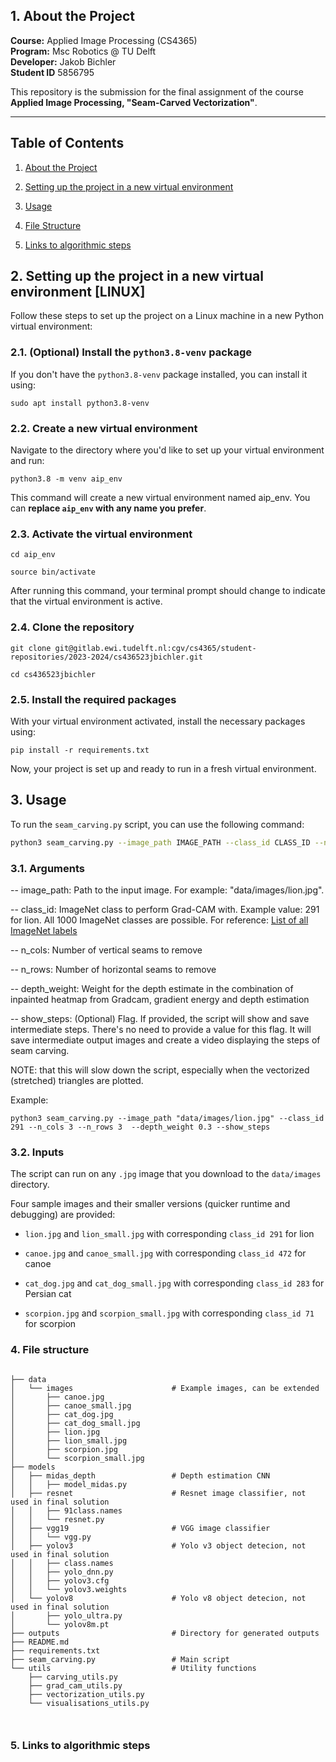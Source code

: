 
## 1. About the Project <a name="atp"></a>
 **Course:**  Applied Image Processing (CS4365) \
 **Program:** Msc Robotics @ TU Delft            
 **Developer:**    Jakob Bichler    
 **Student ID** 5856795     

This repository is the submission for the final assignment of the course **Applied Image Processing, "Seam-Carved Vectorization"**.



--- 

## Table of Contents

1. [About the Project](#atp) 

2. [Setting up the project in a new virtual environment](#setup)

3. [Usage](#u)
    
4. [File Structure](#fs)

5. [Links to algorithmic steps](#as)


## 2. Setting up the project in a new virtual environment [LINUX]<a name="setup"></a>

Follow these steps to set up the project on a Linux machine in a new Python virtual environment:

### 2.1.  (Optional) Install the `python3.8-venv` package
If you don't have the `python3.8-venv` package installed, you can install it using:

```
sudo apt install python3.8-venv
```
### 2.2. Create a new virtual environment
Navigate to the directory where you'd like to set up your virtual environment and run:

```
python3.8 -m venv aip_env
```

This command will create a new virtual environment named aip_env. You can **replace ``aip_env`` with any name you prefer**.

### 2.3. Activate the virtual environment

```
cd aip_env
```

```
source bin/activate
```
After running this command, your terminal prompt should change to indicate that the virtual environment is active.

### 2.4. Clone the repository
```
git clone git@gitlab.ewi.tudelft.nl:cgv/cs4365/student-repositories/2023-2024/cs436523jbichler.git
```
```
cd cs436523jbichler
```

### 2.5. Install the required packages

With your virtual environment activated, install the necessary packages using:
```
pip install -r requirements.txt
```
Now, your project is set up and ready to run in a fresh virtual environment.

## 3. Usage <a name="u"></a>

To run the `seam_carving.py` script, you can use the following command:

```bash
python3 seam_carving.py --image_path IMAGE_PATH --class_id CLASS_ID --n_cols N_COLS --n_rows N_ROWS --depth_weight DEPTH_WEIGHT [--show_steps]
```

### 3.1. Arguments



-- image_path: Path to the input image. For example: "data/images/lion.jpg".

 -- class_id: ImageNet class to perform Grad-CAM with. Example value: 291 for lion. All 1000 ImageNet classes are possible. For reference: [List of all ImageNet labels](https://deeplearning.cms.waikato.ac.nz/user-guide/class-maps/IMAGENET/)

-- n_cols: Number of vertical seams to remove

-- n_rows: Number of horizontal seams to remove

-- depth_weight: Weight for the depth estimate in the combination of inpainted heatmap from Gradcam, gradient energy and depth estimation

-- show_steps: (Optional) Flag. If provided, the script will show and save intermediate steps. There's no need to provide a value for this flag. It will save intermediate output images and create a video displaying the steps of seam carving. 

NOTE: that this will slow down the script, especially when the vectorized (stretched) triangles are plotted.  



Example:
```
python3 seam_carving.py --image_path "data/images/lion.jpg" --class_id 291 --n_cols 3 --n_rows 3  --depth_weight 0.3 --show_steps
```

### 3.2. Inputs
The script can run on any ``.jpg`` image that you download to the ``data/images`` directory.

Four sample images and their smaller versions (quicker runtime and debugging) are provided:

- ``lion.jpg`` and ``lion_small.jpg`` with corresponding ``class_id 291`` for lion

- ``canoe.jpg`` and ``canoe_small.jpg`` with corresponding ``class_id 472`` for canoe

- ``cat_dog.jpg`` and ``cat_dog_small.jpg`` with corresponding ``class_id 283`` for Persian cat 

- ``scorpion.jpg`` and ``scorpion_small.jpg`` with corresponding ``class_id 71`` for scorpion 




### 4. File structure <a name="fs"></a>
```

├── data
│   └── images                      # Example images, can be extended
│       ├── canoe.jpg
│       ├── canoe_small.jpg
│       ├── cat_dog.jpg
│       ├── cat_dog_small.jpg
│       ├── lion.jpg
│       ├── lion_small.jpg
│       ├── scorpion.jpg
│       └── scorpion_small.jpg
├── models
│   ├── midas_depth                 # Depth estimation CNN
│   │   ├── model_midas.py
│   ├── resnet                      # Resnet image classifier, not used in final solution
│   │   ├── 91class.names
│   │   └── resnet.py
│   ├── vgg19                       # VGG image classifier
│   │   └── vgg.py
│   ├── yolov3                      # Yolo v3 object detecion, not used in final solution
│   │   ├── class.names
│   │   ├── yolo_dnn.py
│   │   ├── yolov3.cfg
│   │   └── yolov3.weights
│   └── yolov8                      # Yolo v8 object detecion, not used in final solution
│       ├── yolo_ultra.py
│       └── yolov8m.pt
├── outputs                         # Directory for generated outputs
├── README.md
├── requirements.txt                
├── seam_carving.py                 # Main script
└── utils                           # Utility functions
    ├── carving_utils.py
    ├── grad_cam_utils.py
    ├── vectorization_utils.py
    └── visualisations_utils.py



```


### 5. Links to algorithmic steps<a name="as"></a>



